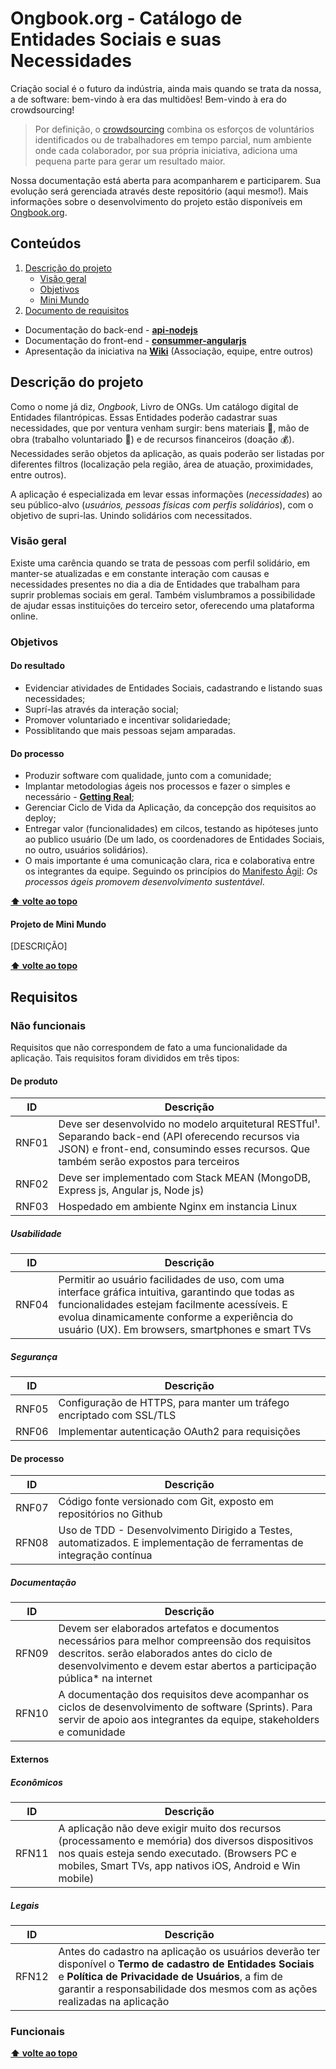 # Ongbook.org - Catálogo de Entidades Sociais e suas Necessidades
Criação social é o futuro da indústria, ainda mais quando se trata da nossa, a de software: bem-vindo à era das multidões! Bem-vindo à era do crowdsourcing!

>Por definição, o <a href="https://pt.wikipedia.org/wiki/Crowdsourcing" target="_blank">crowdsourcing</a> combina os esforços de voluntários identificados ou de trabalhadores em tempo parcial, num ambiente onde cada colaborador, por sua própria iniciativa, adiciona uma pequena parte para gerar um resultado maior.

Nossa documentação está aberta para acompanharem e participarem. Sua evolução será gerenciada através deste repositório (aqui mesmo!). Mais informações sobre o desenvolvimento do projeto estão disponíveis em [Ongbook.org](http://ongbook.org). 

## <a name="topo"></a>Conteúdos

1. [Descrição do projeto](#descricao-do-projeto)
    * [Visão geral](#visao-geral)
    * [Objetivos](#objetivos)
    * [Mini Mundo](#projeto-de-mini-mundo)
1. [Documento de requisitos](documento-de-requisitos)

* Documentação do back-end - **<a href="https://github.com/Ongbook/api-nodejs" target="_blank">api-nodejs</a>**
* Documentação do front-end - **<a href="https://github.com/Ongbook/consummer-angularjs" target="_blank">consummer-angularjs</a>**
* Apresentação da iniciativa na **<a href="https://github.com/Ongbook/documentacao/wiki" target="_blank">Wiki</a>** (Associação, equipe, entre outros)

## <a name="descricao-do-projeto"></a> Descrição do projeto
Como o nome já diz, _Ongbook_, Livro de ONGs. Um catálogo digital de Entidades filantrópicas. Essas Entidades poderão cadastrar suas necessidades, que por ventura venham surgir: bens materiais :jeans:, mão de obra (trabalho voluntariado :muscle:) e de recursos financeiros (doação :moneybag:). Necessidades serão objetos da aplicação, as quais poderão ser listadas por diferentes filtros (localização pela região, área de atuação, proximidades, entre outros).

A aplicação é especializada em levar essas informações (_necessidades_) ao seu público-alvo (_usuários, pessoas físicas com perfis solidários_), com o objetivo de supri-las. Unindo solidários com necessitados.

### <a name="visao-geral"></a>Visão geral

Existe uma carência quando se trata de pessoas com perfil solidário, em manter-se atualizadas e em constante interação com causas e necessidades presentes no dia a dia de Entidades que trabalham para suprir problemas sociais em geral. Também vislumbramos a possibilidade de ajudar essas instituições do terceiro setor, oferecendo uma plataforma online.

### Objetivos

#### Do resultado
- Evidenciar atividades de Entidades Sociais, cadastrando e listando suas necessidades;
- Suprí-las através da interação social;
- Promover voluntariado e incentivar solidariedade;
- Possiblitando que mais pessoas sejam amparadas.

#### Do processo
- Produzir software com qualidade, junto com a comunidade;
- Implantar metodologias ágeis nos processos e fazer o simples e necessário - **<a href="http://gettingreal.37signals.com/GR_por.php" target="_blank">Getting Real</a>**;
- Gerenciar Ciclo de Vida da Aplicação, da concepção dos requisitos ao deploy;
- Entregar valor (funcionalidades) em cilcos, testando as hipóteses junto ao publico usuário (De um lado, os coordenadores de Entidades Sociais, no outro, usuários solidários).
- O mais importante é uma comunicação clara, rica e colaborativa entre os integrantes da equipe. Seguindo os princípios do [Manifesto Ágil](http://www.agilemanifesto.org/iso/ptbr/): *Os processos ágeis promovem desenvolvimento sustentável*.

**[⬆ volte ao topo](#topo)**

#### Projeto de Mini Mundo
[DESCRIÇÃO]

**[⬆ volte ao topo](#topo)**

## Requisitos
### Não funcionais
Requisitos que não correspondem de fato a uma funcionalidade da aplicação. Tais requisitos foram divididos em três tipos:
#### De produto
ID | Descrição
------------ | -------------
RNF01 | Deve ser desenvolvido no modelo arquitetural RESTful¹. Separando back-end (API oferecendo recursos via JSON) e front-end, consumindo esses recursos. Que também serão expostos para terceiros
RNF02 | Deve ser implementado com Stack MEAN (MongoDB, Express js, Angular js, Node js)
RNF03 | Hospedado em ambiente Nginx em instancia Linux
##### Usabilidade
ID | Descrição
------------ | -------------
RNF04 | Permitir ao usuário facilidades de uso, com uma interface gráfica intuitiva, garantindo que todas as funcionalidades estejam facilmente acessíveis. E evolua dinamicamente conforme a experiência do usuário (UX). Em browsers, smartphones e smart TVs
##### Segurança
ID | Descrição
------------ | -------------
RNF05 | Configuração de HTTPS, para manter um tráfego encriptado com SSL/TLS
RNF06 | Implementar autenticação OAuth2 para requisições
#### De processo
ID | Descrição
------------ | -------------
RNF07 | Código fonte versionado com Git, exposto em repositórios no Github
RFN08 | Uso de TDD - Desenvolvimento Dirigido a Testes, automatizados. E implementação de ferramentas de integração contínua
##### Documentação
ID | Descrição
------------ | -------------
RFN09 | Devem ser elaborados artefatos e documentos necessários para melhor compreensão dos requisitos descritos. serão elaborados antes do ciclo de desenvolvimento e devem estar abertos a participação pública* na internet
RFN10 | A documentação dos requisitos deve acompanhar os ciclos de desenvolvimento de software (Sprints). Para servir de apoio aos integrantes da equipe, stakeholders e comunidade
#### Externos
##### Econômicos
ID | Descrição
------------ | -------------
RFN11 | A aplicação não deve exigir muito dos recursos (processamento e memória) dos diversos dispositivos nos quais esteja sendo executado. (Browsers PC e mobiles, Smart TVs, app nativos iOS, Android e Win mobile)
##### Legais
ID | Descrição
------------ | -------------
RFN12 | Antes do cadastro na aplicação os usuários deverão ter disponível o **Termo de cadastro de Entidades Sociais** e **Política de Privacidade de Usuários**, a fim de garantir a responsabilidade dos mesmos com as ações realizadas na aplicação

### Funcionais
**[⬆ volte ao topo](#topo)**
